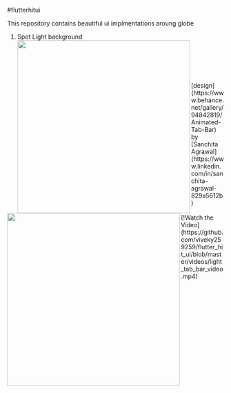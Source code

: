 #flutterhitui

This repository contains beautiful ui implmentations aroung globe

1. Spot Light background <br/>
<a href="https://github.com/viveky259259/flutter_hit_ui/blob/master/gif/light_tab_bar.gif"><img src="https://github.com/viveky259259/flutter_hit_ui/blob/master/gif/light_tab_bar.gif" align="left" height="400" width="400" ></a>
<br />
<br />

<a href="https://github.com/viveky259259/flutter_hit_ui/blob/master/images/light_tab_bar.jpeg"><img src="https://github.com/viveky259259/flutter_hit_ui/blob/master/images/light_tab_bar.jpeg" align="left" height="400" width="400" ></a>

<br/>
<br/>
[design](https://www.behance.net/gallery/94842819/Animated-Tab-Bar) by
[Sanchita Agrawal](https://www.linkedin.com/in/sanchita-agrawal-829a5612b)

<br>
<br>
[!Watch the Video](https://github.com/viveky259259/flutter_hit_ui/blob/master/videos/light_tab_bar_video.mp4)



